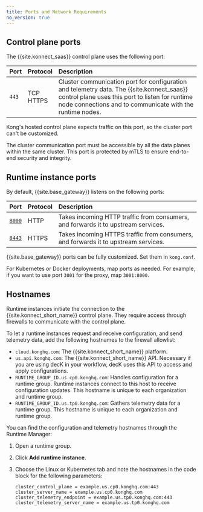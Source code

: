 ```yaml
---
title: Ports and Network Requirements
no_version: true
---
```


## Control plane ports

The {{site.konnect_saas}} control plane uses the following port:

| Port      | Protocol  | Description |
|:----------|:----------|:------------|
| `443`    | TCP <br>HTTPS | Cluster communication port for configuration and telemetry data. The {{site.konnect_saas}} control plane uses this port to listen for runtime node connections and to communicate with the runtime nodes. |

Kong's hosted control plane expects traffic on this port, so the cluster port
can't be customized.

The cluster communication port must be accessible by all
the data planes within the same cluster.
This port is protected by mTLS to
ensure end-to-end security and integrity.

## Runtime instance ports

By default, {{site.base_gateway}} listens on the following ports:

| Port                                                                               | Protocol | Description |
|:-----------------------------------------------------------------------------------|:---------|:--|
| [`8000`](/gateway/latest/reference/configuration/#proxy_listen)      | HTTP     | Takes incoming HTTP traffic from consumers, and forwards it to upstream services. |
| [`8443`](/gateway/latest/reference/configuration/#proxy_listen)      | HTTPS    | Takes incoming HTTPS traffic from consumers, and forwards it to upstream services. |

{{site.base_gateway}} ports can be fully customized. Set them in `kong.conf`.

For Kubernetes or Docker deployments, map ports as needed. For example, if you
want to use port `3001` for the proxy, map `3001:8000`.

## Hostnames

Runtime instances initiate the connection to the {{site.konnect_short_name}} control plane. 
They require access through firewalls to communicate with the control plane.

To let a runtime instances request and receive configuration, and send telemetry data, 
add the following hostnames to the firewall allowlist:

* `cloud.konghq.com`: The {{site.konnect_short_name}} platform.
* `us.api.konghq.com`: The {{site.konnect_short_name}} API.
    Necessary if you are using decK in your workflow, decK uses this API to access and apply configurations.
* `RUNTIME_GROUP_ID.us.cp0.konghq.com`: Handles configuration for a runtime group.
    Runtime instances connect to this host to receive configuration updates.
    This hostname is unique to each organization and runtime group.
* `RUNTIME_GROUP_ID.us.tp0.konghq.com`: Gathers telemetry data for a runtime group.
    This hostname is unique to each organization and runtime group.

You can find the configuration and telemetry hostnames through the Runtime Manager:

1. Open a runtime group.
2. Click **Add runtime instance**.
3. Choose the Linux or Kubernetes tab and note the hostnames in the code block
for the following parameters:

    ```
    cluster_control_plane = example.us.cp0.konghq.com:443
    cluster_server_name = example.us.cp0.konghq.com
    cluster_telemetry_endpoint = example.us.tp0.konghq.com:443
    cluster_telemetry_server_name = example.us.tp0.konghq.com
    ```
